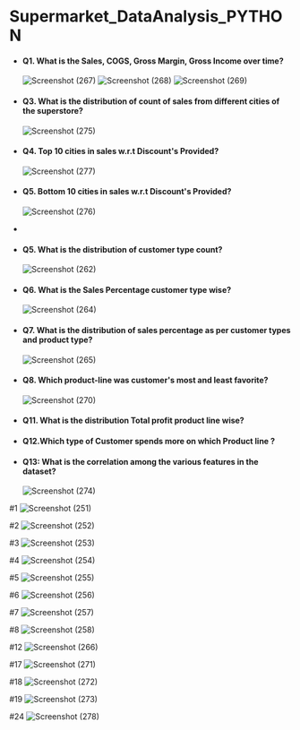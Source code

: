 # Supermarket_DataAnalysis_PYTHON

- #### Q1. What is the Sales, COGS, Gross Margin, Gross Income over time?
  ![Screenshot (267)](https://github.com/user-attachments/assets/2893334a-8a90-4668-bfb4-8ab4079a5e3b)
  ![Screenshot (268)](https://github.com/user-attachments/assets/7c7b99bc-931b-42f3-a25d-5514ad8195f5)
  ![Screenshot (269)](https://github.com/user-attachments/assets/d0acf6c6-5bd8-48a3-ba06-87daf0694253)
  
- #### Q3. What is the distribution of count of sales from different cities of the superstore?
  ![Screenshot (275)](https://github.com/user-attachments/assets/720fedb4-6b8e-4350-9e2a-79304ac0d2cd)

- #### Q4. Top 10 cities in sales w.r.t Discount's Provided?
  ![Screenshot (277)](https://github.com/user-attachments/assets/a89c0b5b-f120-4084-be45-8a8267544fcd)
  
- #### Q5. Bottom 10 cities in sales w.r.t Discount's Provided?
  ![Screenshot (276)](https://github.com/user-attachments/assets/b5084166-980d-497e-a446-28d82c2afd91)
- 
- #### Q5. What is the distribution of customer type count?
  ![Screenshot (262)](https://github.com/user-attachments/assets/d7565222-2407-4e6a-a842-e8c4a673127d)
  
- #### Q6. What is the Sales Percentage customer type wise?
  ![Screenshot (264)](https://github.com/user-attachments/assets/819a1010-7f5b-4eb9-ab83-05cc70525d00)

- #### Q7. What is the distribution of sales percentage as per customer types and product type?
  ![Screenshot (265)](https://github.com/user-attachments/assets/bf34b69b-04c2-4680-9b2e-e618b7cec0df)

- #### Q8. Which product-line was customer's most and least favorite?
  ![Screenshot (270)](https://github.com/user-attachments/assets/dd5664a6-4145-4eaf-ae40-771f82d9261e)
  
- #### Q11. What is the distribution Total profit product line wise?
  
  
- #### Q12.Which type of Customer spends more on which Product line ?
  
  
- #### Q13: What is the correlation among the various features in the dataset?
  ![Screenshot (274)](https://github.com/user-attachments/assets/79a4d1c4-89f7-4125-b99c-02705bb8d434)


#1
![Screenshot (251)](https://github.com/user-attachments/assets/05c8c4ec-f8c9-4222-be10-2fe24bc368c1)

#2
![Screenshot (252)](https://github.com/user-attachments/assets/70eb6d55-2e34-4582-97a7-b7eb302d146e)

#3
![Screenshot (253)](https://github.com/user-attachments/assets/296eae9e-60d1-40f7-bce3-a83ecba04aeb)

#4
![Screenshot (254)](https://github.com/user-attachments/assets/52fe142f-4953-4ecc-ac0f-d543222f1754)

#5
![Screenshot (255)](https://github.com/user-attachments/assets/83694e21-c1e7-438b-a152-7795aff37981)

#6
![Screenshot (256)](https://github.com/user-attachments/assets/77d26807-cc53-40bf-b6ee-f0598393ef0b)

#7
![Screenshot (257)](https://github.com/user-attachments/assets/73ab44af-9f0e-4926-a0cf-5ab27b10f8b2)

#8
![Screenshot (258)](https://github.com/user-attachments/assets/be47cc87-b1f1-4eca-a7ab-c9c3af60cada)


#12
![Screenshot (266)](https://github.com/user-attachments/assets/aa5756b7-fbeb-4d9f-a7ca-512e93717974)



#17
![Screenshot (271)](https://github.com/user-attachments/assets/5fcdc930-67f3-4021-98c3-516b38d928d8)

#18
![Screenshot (272)](https://github.com/user-attachments/assets/bab0be35-af44-40a1-a779-a73d6d1c29ae)

#19
![Screenshot (273)](https://github.com/user-attachments/assets/cb96c92a-9132-45f6-b1a4-6b30f60d2ce8)



#24
![Screenshot (278)](https://github.com/user-attachments/assets/99d03908-94dc-4fd9-9fe9-b65af9c1e8da)
